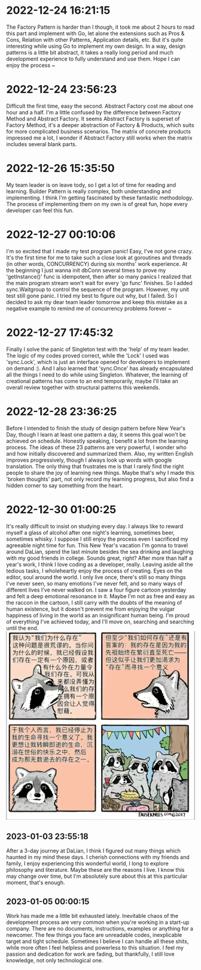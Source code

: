 # 2022-12-24 16:21:15
The Factory Pattern is harder than I though, it took me about 2 hours to read this part and implement with Go, let alone the extensions such as Pros & Cons, Relation with other Patterns, Application details, etc. But it's quite interesting while using Go to implement my own design. In a way, design patterns is a little bit abstract, it takes a really long period and much development experience to fully understand and use them. Hope I can enjoy the process ~

# 2022-12-24 23:56:23
Difficult the first time, easy the second. Abstract Factory cost me about one hour and a half. I'm a little confused by the difference between Factory Method and Abstract Factory. It seems Abstract Factory is superset of Factory Method, it's a deeper abstraction of Factory & Products, which suits for more complicated business scenarios. The matrix of concrete products impressed me a lot, I wonder if Abstract Factory still works when the matrix includes several blank parts.

# 2022-12-26 15:35:50
My team leader is on leave tody, so I get a lot of time for reading and learning. Builder Pattern is really complex, both understanding and implementing. I think I'm getting fascinated by these fantastic methodology. The process of implementing them on my own is of great fun, hope every developer can feel this fun.

# 2022-12-27 00:10:06
I'm so excited that I made my test program panic! Easy, I've not gone crazy. It's the first time for me to take such a close look at goroutines and threads (in other words, CONCURRENCY) during six months' work experience. At the beginning I just wanna init dbConn several times to prove my 'getInstance()' func is idempotent, then after so many panics I realized that the main program stream won't wait for every 'go func' finishes. So I added sync.Waitgroup to control the sequence of the program. However, my unit test still gone panic. I tried my best to figure out why, but I failed. So I decided to ask my dear team leader tomorrow and keep this mistake as a negative example to remind me of concurrency problems forever ~

# 2022-12-27 17:45:32
Finally I solve the panic of Singleton test with the 'help' of my team leader. The logic of my codes proved correct, while the 'Lock' I used was 'sync.Lock', which is just an interface opened for developers to implement on demand :). And I also learned that 'sync.Once' has already encapsulated all the things I need to do while using Singleton. Whatever, the learning of creational patterns has come to an end temporarily, maybe I'll take an overall review together with structural patterns this weekends. 

# 2022-12-28 23:36:25
Before I intended to finish the study of design pattern before New Year's Day, though I learn at least one pattern a day, it seems this goal won't be achieved on schedule. Honestly speaking, I benefit a lot from the learning process. The ideas of these 23 patterns are very powerful, I wonder who and how initially discovered and summarized them. Also, my written English improves progressively, though I always look up words with google translation. The only thing that frustrates me is that I rarely find the right people to share the joy of learning new things. Maybe that's why I made this 'broken thoughts' part, not only record my learning progress, but also find a hidden corner to say something from the heart.

# 2022-12-30 01:00:25
It's really difficult to insist on studying every day. I always like to reward myself a glass of alcohol after one night's learning, sometimes beer, sometimes whisky. I suppose I still enjoy the process even I sacrificed my agreeable night time for fun. This New Year's vacation I'm gonna to travel around DaLian, spend the last minute besides the sea drinking and laughing with my good friends in college. Sounds great, right? After more than half a year's work, I think I love coding as a developer, really. Leaving aside all the tedious tasks, I wholeheartly enjoy the process of creating. Eyes on the editor, soul around the world. I only live once, there's still so many things I've never seen, so many emotions I've never felt, and so many ways of different lives I've never walked on. I saw a four figure cartoon yesterday and felt a deep emotional resonance in it. Maybe I'm not as free and easy as the raccon in the cartoon, I still carry with the doubts of the meaning of human existence, but it doesn't prevent me from enjoying the vulgar happiness of living in the world as an insignificant human being. I'm proud of everything I've achieved today, and I'll move on, searching and searching until the end.
![avatar](raccon.jpg)

## 2023-01-03 23:55:18
After a 3-day journey at DaLian, I think I figured out many things which haunted in my mind these days. I cherish connections with my friends and family, I enjoy experiencing this wonderful world, I long to explore philosophy and literature. Maybe these are the reasons I live. I know this may change over time, but I'm absolutely sure about this at this particular moment, that's enough. 

## 2023-01-05 00:00:15
Work has made me a little bit exhausted lately. Inevitable chaos of the development process are very common when you're working in a start-up company. There are no documents, instructions, examples or anything for a newcomer. The few things you face are unreadable codes, inexplicable target and tight schedule. Sometimes I believe I can handle all these shits, while more often I feel helpless and powerless to this situation. I feel my passion and dedication for work are fading, but thankfully, I still love knowledge, not only technological one.